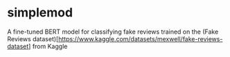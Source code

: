 # simplemod

A fine-tuned BERT model for classifying fake reviews trained on the (Fake Reviews dataset)[https://www.kaggle.com/datasets/mexwell/fake-reviews-dataset] from Kaggle